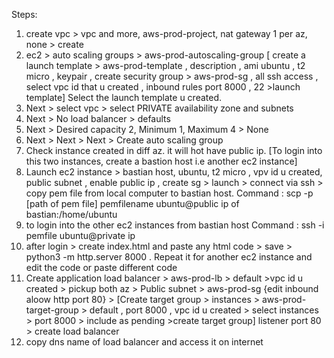 Steps:
01. create vpc > vpc and more, aws-prod-project, nat gateway 1 per az, none > create
02. ec2 > auto scaling groups > aws-prod-autoscaling-group [ create a launch template > aws-prod-template , description , ami ubuntu , t2 micro ,
keypair , create security group > aws-prod-sg , all ssh access , select vpc id that u created , inbound rules port 8000 , 22 >launch template] 
Select the launch template u created. 
03. Next > select vpc > select PRIVATE availability zone and subnets 
04. Next > No load balancer > defaults
05. Next > Desired capacity 2, Minimum 1, Maximum 4 > None 
06. Next > Next > Next > Create auto scaling group
07. Check instance created in diff az. it will hot have public ip. 
[To login into this two instances, create a bastion host i.e another ec2 instance]
08. Launch ec2 instance > bastian host, ubuntu, t2 micro , vpv id u created, public subnet , enable public ip , create sg > launch > connect via ssh > copy pem file from local computer to bastian host.
Command : scp -p [path of pem file] pemfilename ubuntu@public ip of bastian:/home/ubuntu
09. to login into the other ec2 instances from bastian host
Command : ssh -i pemfile ubuntu@private ip
10. after login > create index.html and paste any html code > save > python3 -m http.server 8000 . Repeat it for another ec2 instance and edit the code or paste different code
11. Create application load balancer > aws-prod-lb > default >vpc id u created > pickup both az > Public subnet > aws-prod-sg {edit inbound aloow http port 80} >
[Create target group > instances > aws-prod-target-group > default , port 8000 , vpc id u created > select instances > port 8000 > include as pending >create target group]
listener port 80  > create load balancer
12. copy dns name of load balancer and access it on internet
